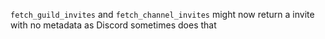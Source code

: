 `fetch_guild_invites` and `fetch_channel_invites` might now return a invite with no metadata as Discord sometimes does that
